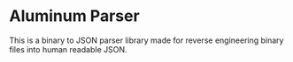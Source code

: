 # Aluminum Parser
This is a binary to JSON parser library made for reverse engineering binary files into human readable JSON. 

